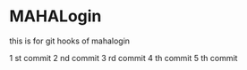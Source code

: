 # MAHALogin
this is for git hooks  of mahalogin

1 st commit
2 nd commit
3 rd commit
4 th commit
5 th commit
